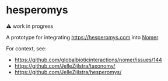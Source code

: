 # hesperomys
:warning: work in progress 

A prototype for integrating https://hesperomys.com into [Nomer](https://github.com/globalbioticinteractions/nomer).

For context, see:
 * https://github.com/globalbioticinteractions/nomer/issues/144 
 * https://github.com/JelleZijlstra/taxonomy/
 * https://github.com/JelleZijlstra/hesperomys/

